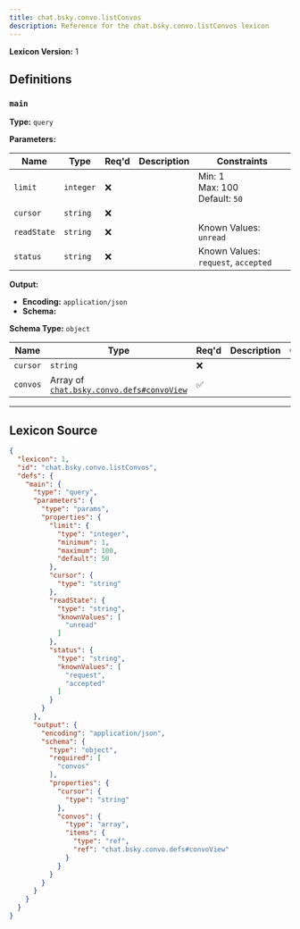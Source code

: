 ```yaml
---
title: chat.bsky.convo.listConvos
description: Reference for the chat.bsky.convo.listConvos lexicon
---
```

**Lexicon Version:** 1

## Definitions

<a name="main"></a>
### `main`

**Type:** `query`

**Parameters:**

| Name | Type | Req'd  | Description | Constraints |
|------|------|----------|-------------|-------------|
| `limit` | `integer` | ❌  |  | Min: 1<br/>Max: 100<br/>Default: `50` |
| `cursor` | `string` | ❌  |  |  |
| `readState` | `string` | ❌  |  | Known Values: `unread` |
| `status` | `string` | ❌  |  | Known Values: `request`, `accepted` |
**Output:**

- **Encoding:** `application/json`
- **Schema:**

**Schema Type:** `object`

| Name | Type | Req'd  | Description | Constraints |
|------|------|----------|-------------|-------------|
| `cursor` | `string` | ❌  |  |  |
| `convos` | Array of [`chat.bsky.convo.defs#convoView`](/chat/bsky/convo/defs#convoView) | ✅  |  |  |

---

## Lexicon Source
```json
{
  "lexicon": 1,
  "id": "chat.bsky.convo.listConvos",
  "defs": {
    "main": {
      "type": "query",
      "parameters": {
        "type": "params",
        "properties": {
          "limit": {
            "type": "integer",
            "minimum": 1,
            "maximum": 100,
            "default": 50
          },
          "cursor": {
            "type": "string"
          },
          "readState": {
            "type": "string",
            "knownValues": [
              "unread"
            ]
          },
          "status": {
            "type": "string",
            "knownValues": [
              "request",
              "accepted"
            ]
          }
        }
      },
      "output": {
        "encoding": "application/json",
        "schema": {
          "type": "object",
          "required": [
            "convos"
          ],
          "properties": {
            "cursor": {
              "type": "string"
            },
            "convos": {
              "type": "array",
              "items": {
                "type": "ref",
                "ref": "chat.bsky.convo.defs#convoView"
              }
            }
          }
        }
      }
    }
  }
}
```
